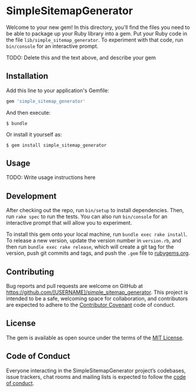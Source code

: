 # SimpleSitemapGenerator

Welcome to your new gem! In this directory, you'll find the files you need to be able to package up your Ruby library into a gem. Put your Ruby code in the file `lib/simple_sitemap_generator`. To experiment with that code, run `bin/console` for an interactive prompt.

TODO: Delete this and the text above, and describe your gem

## Installation

Add this line to your application's Gemfile:

```ruby
gem 'simple_sitemap_generator'
```

And then execute:

    $ bundle

Or install it yourself as:

    $ gem install simple_sitemap_generator

## Usage

TODO: Write usage instructions here

## Development

After checking out the repo, run `bin/setup` to install dependencies. Then, run `rake spec` to run the tests. You can also run `bin/console` for an interactive prompt that will allow you to experiment.

To install this gem onto your local machine, run `bundle exec rake install`. To release a new version, update the version number in `version.rb`, and then run `bundle exec rake release`, which will create a git tag for the version, push git commits and tags, and push the `.gem` file to [rubygems.org](https://rubygems.org).

## Contributing

Bug reports and pull requests are welcome on GitHub at https://github.com/[USERNAME]/simple_sitemap_generator. This project is intended to be a safe, welcoming space for collaboration, and contributors are expected to adhere to the [Contributor Covenant](http://contributor-covenant.org) code of conduct.

## License

The gem is available as open source under the terms of the [MIT License](http://opensource.org/licenses/MIT).

## Code of Conduct

Everyone interacting in the SimpleSitemapGenerator project’s codebases, issue trackers, chat rooms and mailing lists is expected to follow the [code of conduct](https://github.com/[USERNAME]/simple_sitemap_generator/blob/master/CODE_OF_CONDUCT.md).

